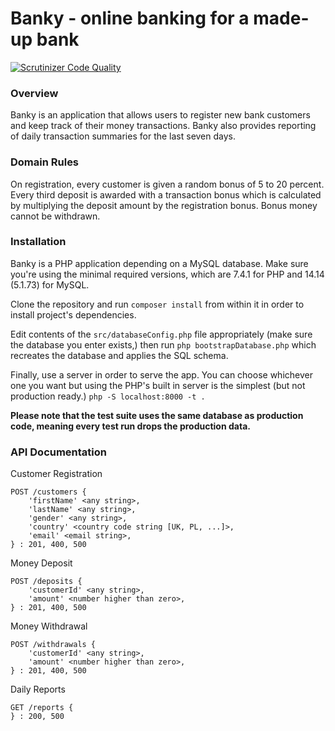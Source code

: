 # Banky - online banking for a made-up bank
[![Scrutinizer Code Quality](https://scrutinizer-ci.com/g/jakubgiminski/banky/badges/quality-score.png?b=master)](https://scrutinizer-ci.com/g/jakubgiminski/banky/?branch=master)

### Overview
Banky is an application that allows users to register new bank customers and keep track of their money transactions.
Banky also provides reporting of daily transaction summaries for the last seven days.

### Domain Rules
On registration, every customer is given a random bonus of 5 to 20 percent. Every third deposit is awarded with
a transaction bonus which is calculated by multiplying the deposit amount by the registration bonus. Bonus money cannot
be withdrawn. 

### Installation
Banky is a PHP application depending on a MySQL database. Make sure you're using the minimal required versions, which are 7.4.1
for PHP and 14.14 (5.1.73) for MySQL.

Clone the repository and run `composer install` from within it in order to install project's dependencies. 

Edit contents of the `src/databaseConfig.php` file appropriately (make sure the database you enter exists,) 
then run `php bootstrapDatabase.php` which recreates the database and applies the SQL schema.

Finally, use a server in order to serve the app. You can choose whichever one you want but using the PHP's built 
in server is the simplest (but not production ready.)
```php -S localhost:8000 -t .```

**Please note that the test suite uses the same database as production code, meaning every test run drops the production data.**

### API Documentation
Customer Registration
```
POST /customers {
    'firstName' <any string>,
    'lastName' <any string>,
    'gender' <any string>,
    'country' <country code string [UK, PL, ...]>,
    'email' <email string>,
} : 201, 400, 500
```
Money Deposit 
```
POST /deposits {
    'customerId' <any string>,
    'amount' <number higher than zero>,
} : 201, 400, 500
```
Money Withdrawal
```
POST /withdrawals {
    'customerId' <any string>,
    'amount' <number higher than zero>,
} : 201, 400, 500
```
Daily Reports
```
GET /reports {
} : 200, 500
```
